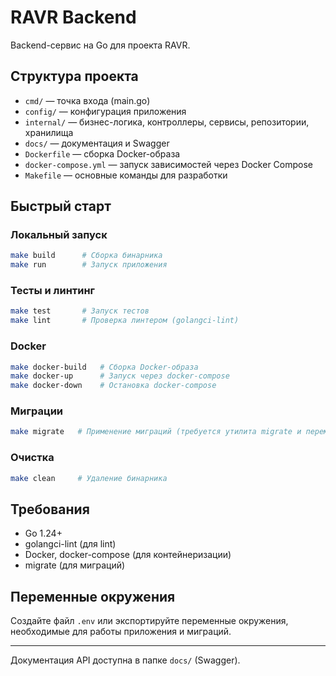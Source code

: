 # RAVR Backend

Backend-сервис на Go для проекта RAVR.

## Структура проекта

- `cmd/` — точка входа (main.go)
- `config/` — конфигурация приложения
- `internal/` — бизнес-логика, контроллеры, сервисы, репозитории, хранилища
- `docs/` — документация и Swagger
- `Dockerfile` — сборка Docker-образа
- `docker-compose.yml` — запуск зависимостей через Docker Compose
- `Makefile` — основные команды для разработки

## Быстрый старт

### Локальный запуск

```bash
make build      # Сборка бинарника
make run        # Запуск приложения
```

### Тесты и линтинг

```bash
make test       # Запуск тестов
make lint       # Проверка линтером (golangci-lint)
```

### Docker

```bash
make docker-build   # Сборка Docker-образа
make docker-up      # Запуск через docker-compose
make docker-down    # Остановка docker-compose
```

### Миграции

```bash
make migrate   # Применение миграций (требуется утилита migrate и переменная DATABASE_DSN)
```

### Очистка

```bash
make clean     # Удаление бинарника
```

## Требования

- Go 1.24+
- golangci-lint (для lint)
- Docker, docker-compose (для контейнеризации)
- migrate (для миграций)

## Переменные окружения

Создайте файл `.env` или экспортируйте переменные окружения, необходимые для работы приложения и миграций.

---

Документация API доступна в папке `docs/` (Swagger).

